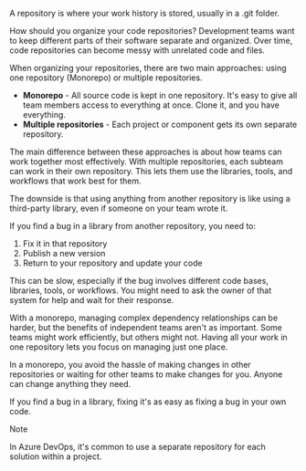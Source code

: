 A repository is where your work history is stored, usually in a .git folder.

How should you organize your code repositories? Development teams want to keep different parts of their software separate and organized. Over time, code repositories can become messy with unrelated code and files.

When organizing your repositories, there are two main approaches: using one repository (Monorepo) or multiple repositories.

- **Monorepo** - All source code is kept in one repository. It's easy to give all team members access to everything at once. Clone it, and you have everything.
- **Multiple repositories** - Each project or component gets its own separate repository.

The main difference between these approaches is about how teams can work together most effectively. With multiple repositories, each subteam can work in their own repository. This lets them use the libraries, tools, and workflows that work best for them.

The downside is that using anything from another repository is like using a third-party library, even if someone on your team wrote it.

If you find a bug in a library from another repository, you need to:

1. Fix it in that repository
2. Publish a new version
3. Return to your repository and update your code

This can be slow, especially if the bug involves different code bases, libraries, tools, or workflows. You might need to ask the owner of that system for help and wait for their response.

With a monorepo, managing complex dependency relationships can be harder, but the benefits of independent teams aren't as important. Some teams might work efficiently, but others might not. Having all your work in one repository lets you focus on managing just one place.

In a monorepo, you avoid the hassle of making changes in other repositories or waiting for other teams to make changes for you. Anyone can change anything they need.

If you find a bug in a library, fixing it's as easy as fixing a bug in your own code.

> [!NOTE]
> In Azure DevOps, it's common to use a separate repository for each solution within a project.
